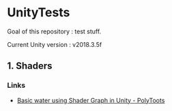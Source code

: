 # UnityTests

Goal of this repository : test stuff.

Current Unity version : v2018.3.5f

## 1. Shaders



### Links
- [Basic water using Shader Graph in Unity - PolyToots](https://youtu.be/uuzB93F39P8)

